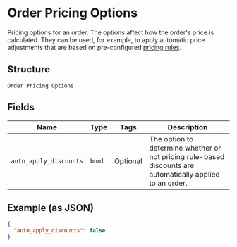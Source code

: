
# Order Pricing Options

Pricing options for an order. The options affect how the order's price is calculated.
They can be used, for example, to apply automatic price adjustments that are based on pre-configured
[pricing rules](https://developer.squareup.com/docs/reference/square/objects/CatalogPricingRule).

## Structure

`Order Pricing Options`

## Fields

| Name | Type | Tags | Description |
|  --- | --- | --- | --- |
| `auto_apply_discounts` | `bool` | Optional | The option to determine whether or not pricing rule-based<br>discounts are automatically applied to an order. |

## Example (as JSON)

```json
{
  "auto_apply_discounts": false
}
```

